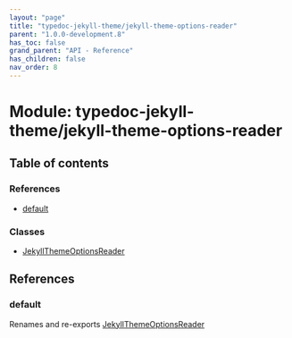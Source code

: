 ```yaml
---
layout: "page"
title: "typedoc-jekyll-theme/jekyll-theme-options-reader"
parent: "1.0.0-development.8"
has_toc: false
grand_parent: "API - Reference"
has_children: false
nav_order: 8
---
```


# Module: typedoc-jekyll-theme/jekyll-theme-options-reader

## Table of contents

### References

- [default](../wiki/typedoc-jekyll-theme.jekyll-theme-options-reader#default)

### Classes

- [JekyllThemeOptionsReader](../wiki/typedoc-jekyll-theme.jekyll-theme-options-reader.JekyllThemeOptionsReader)

## References

### default

Renames and re-exports [JekyllThemeOptionsReader](../wiki/typedoc-jekyll-theme.jekyll-theme-options-reader.JekyllThemeOptionsReader)
